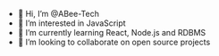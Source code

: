 - 👋 Hi, I’m @ABee-Tech
- 👀 I’m interested in JavaScript
- 🌱 I’m currently learning React, Node.js and RDBMS
- 💞️ I’m looking to collaborate on open source projects

<!---
ABee-Tech/ABee-Tech is a ✨ special ✨ repository because its `README.md` (this file) appears on your GitHub profile.
You can click the Preview link to take a look at your changes.
--->

